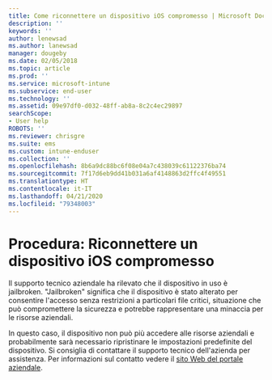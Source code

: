 ```yaml
---
title: Come riconnettere un dispositivo iOS compromesso | Microsoft Docs
description: ''
keywords: ''
author: lenewsad
ms.author: lanewsad
manager: dougeby
ms.date: 02/05/2018
ms.topic: article
ms.prod: ''
ms.service: microsoft-intune
ms.subservice: end-user
ms.technology: ''
ms.assetid: 09e97df0-d032-48ff-ab8a-8c2c4ec29897
searchScope:
- User help
ROBOTS: ''
ms.reviewer: chrisgre
ms.suite: ems
ms.custom: intune-enduser
ms.collection: ''
ms.openlocfilehash: 8b6a9dc88bc6f08e04a7c438039c61122376ba74
ms.sourcegitcommit: 7f17d6eb9dd41b031a6af4148863d2ffc4f49551
ms.translationtype: HT
ms.contentlocale: it-IT
ms.lasthandoff: 04/21/2020
ms.locfileid: "79348003"
---
```

# <a name="how-to-reconnect-a-compromised-ios-device"></a>Procedura: Riconnettere un dispositivo iOS compromesso

Il supporto tecnico aziendale ha rilevato che il dispositivo in uso è jailbroken. "Jailbroken" significa che il dispositivo è stato alterato per consentire l'accesso senza restrizioni a particolari file critici, situazione che può compromettere la sicurezza e potrebbe rappresentare una minaccia per le risorse aziendali. 

In questo caso, il dispositivo non può più accedere alle risorse aziendali e probabilmente sarà necessario ripristinare le impostazioni predefinite del dispositivo. Si consiglia di contattare il supporto tecnico dell'azienda per assistenza. Per informazioni sul contatto vedere il [sito Web del portale aziendale](https://go.microsoft.com/fwlink/?linkid=2010980).
